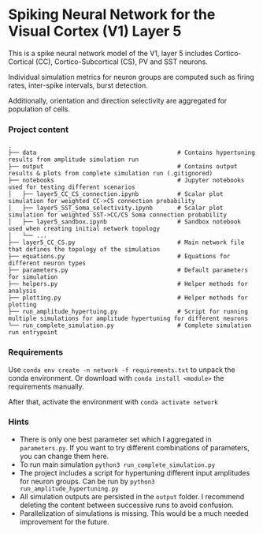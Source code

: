 Spiking Neural Network for the Visual Cortex (V1) Layer 5
============================
This is a spike neural network model of the V1, layer 5 includes Cortico-Cortical (CC), Cortico-Subcortical (CS), PV and SST neurons. 

Individual simulation metrics for neuron groups are computed such as firing rates, inter-spike intervals, burst detection.

Additionally, orientation and direction selectivity are aggregated for population of cells.

### Project content

    .
    ├── data                                        # Contains hypertuning results from amplitude simulation run
    ├── output                                      # Contains output results & plots from complete simulation run (.gitignored)
    ├── notebooks                                   # Jupyter notebooks used for testing different scenarios
    │   ├── layer5_CC_CS_connection.ipynb           # Scalar plot simulation for weighted CC->CS connection probability
    │   ├── layer5_SST_Soma_selectivity.ipynb       # Scalar plot simulation for weighted SST->CC/CS Soma connection probability
    │   ├── layer5_sandbox.ipynb                    # Sandbox notebook used when creating initial network topology
    │   └── ...               
    ├── layer5_CC_CS.py                             # Main network file that defines the topology of the simulation                   
    ├── equations.py                                # Equations for different neuron types
    ├── parameters.py                               # Default parameters for simulation
    ├── helpers.py                                  # Helper methods for analysis
    ├── plotting.py                                 # Helper methods for plotting
    ├── run_amplitude_hypertuing.py                 # Script for running multiple simulations for amplitude hypertuning for different neurons
    └── run_complete_simulation.py                  # Complete simulation run entrypoint

### Requirements
Use `conda env create -n network -f requirements.txt` to unpack the conda environment. Or download with `conda install <module>` the requirements manually. 

After that, activate the environment with `conda activate network`

### Hints
- There is only one best parameter set which I aggregated in `parameters.py`. If you want to try different combinations of parameters, you can change them here.
- To run main simulation `python3 run_complete_simulation.py`
- The project includes a script for hypertuning different input amplitudes for neuron groups. Can be run by `python3 run_amplitude_hypertuning.py`
- All simulation outputs are persisted in the `output` folder. I recommend deleting the content between successive runs to avoid confusion.
- Parallelization of simulations is missing. This would be a much needed improvement for the future.